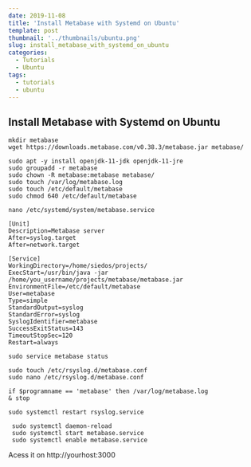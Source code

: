```yaml
---
date: 2019-11-08
title: 'Install Metabase with Systemd on Ubuntu'
template: post
thumbnail: '../thumbnails/ubuntu.png'
slug: install_metabase_with_systemd_on_ubuntu
categories:
  - Tutorials
  - Ubuntu
tags:
  - tutorials
  - ubuntu
---
```


## Install Metabase with Systemd on Ubuntu

```terminal
mkdir metabase
wget https://downloads.metabase.com/v0.38.3/metabase.jar metabase/
```

```terminal
sudo apt -y install openjdk-11-jdk openjdk-11-jre
sudo groupadd -r metabase
sudo chown -R metabase:metabase metabase/
sudo touch /var/log/metabase.log
sudo touch /etc/default/metabase
sudo chmod 640 /etc/default/metabase
```

```terminal
nano /etc/systemd/system/metabase.service
```

```terminal
[Unit]
Description=Metabase server
After=syslog.target
After=network.target

[Service]
WorkingDirectory=/home/siedos/projects/
ExecStart=/usr/bin/java -jar /home/you_username/projects/metabase/metabase.jar
EnvironmentFile=/etc/default/metabase
User=metabase
Type=simple
StandardOutput=syslog
StandardError=syslog
SyslogIdentifier=metabase
SuccessExitStatus=143
TimeoutStopSec=120
Restart=always
```

```terminal
sudo service metabase status
```

```terminal
sudo touch /etc/rsyslog.d/metabase.conf
sudo nano /etc/rsyslog.d/metabase.conf
```

```terminal
if $programname == 'metabase' then /var/log/metabase.log
& stop
```

```terminal
sudo systemctl restart rsyslog.service
```

```terminal
 sudo systemctl daemon-reload
 sudo systemctl start metabase.service
 sudo systemctl enable metabase.service
```

Acess it on http://yourhost:3000
